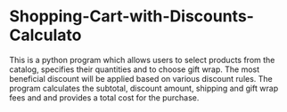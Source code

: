 # Shopping-Cart-with-Discounts-Calculato
This is a python program which allows users to select products from the catalog, specifies their quantities and to choose gift wrap. The most beneficial discount will be applied based on various discount rules. The program calculates the subtotal, discount amount, shipping and gift wrap fees and and provides a total cost for the purchase.
